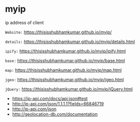 # myip
ip address of client

`Website:` https://thisisshubhamkumar.github.io/myip/

`details:` https://thisisshubhamkumar.github.io/myip/details.html

`ipify:` https://thisisshubhamkumar.github.io/myip/ipify.html

`base:` https://thisisshubhamkumar.github.io/myip/base.html


`map:` https://thisisshubhamkumar.github.io/myip/map.html

`jgeo:` https://thisisshubhamkumar.github.io/myip/jgeo.html

`jQuery:` https://thisisshubhamkumar.github.io/myip/jQuery.html


- https://ip-api.com/docs/api:json#test
- http://ip-api.com/json/1.1.1.1?fields=66846719
- http://ip-api.com/json
- http://geolocation-db.com/documentation

